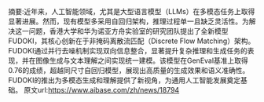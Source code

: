 摘要:近年来，人工智能领域，尤其是大型语言模型（LLMs）在多模态任务上取得显著进展。然而，现有模型多采用自回归架构，推理过程单一且缺乏灵活性。为解决这一问题，香港大学和华为诺亚方舟实验室的研究团队提出了全新模型FUDOKI，其核心创新在于非掩码离散流匹配（Discrete Flow Matching）架构。FUDOKI通过并行去噪机制实现双向信息整合，显著提升复杂推理和生成任务的表现，并在图像生成与文本理解之间实现统一建模。该模型在GenEval基准上取得0.76的成绩，超越同尺寸自回归模型，展现出高质量的生成效果和语义准确性。FUDOKI的推出为多模态生成和理解提供了新视角，为通用人工智能发展奠定基础。
原文url:https://www.aibase.com/zh/news/18794